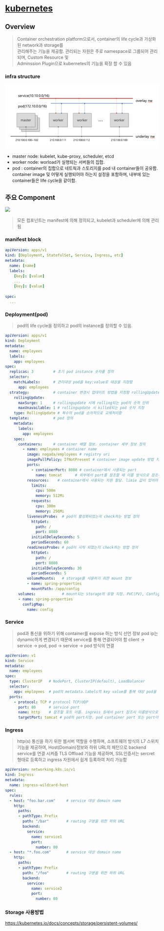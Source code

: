 # [kubernetes](https://kubernetes.io/docs)

## Overview
> Container orchestration platform으로서, container의 life cycle과 가상화된 network과 storage를  
> 관리해주는 기능을 제공함.
> 관리되는 자원은 주로 namespace로 그룹되어 관리 되며, Custom Resource 및   
> Adminssion Plugin으로 kubernetes의 기능을 확장 할 수 있음

### infra structure

![](img/2021-04-20-22-07-42.png)
* master node: kubelet, kube-proxy, scheduler, etcd
* worker node: worload가 실행되는 서버들의 집합.
* pod : container의 집합으로 네트웍과 스토리지를 pod 내 container들이 공유함.  
  container image 및 어떻게 실행되어야 하는지 설정을 포함하며, 내부에 있는 container들은 life cycle을 같이함.

## 주요 Component
[![](https://mermaid.ink/img/eyJjb2RlIjoiZ3JhcGggTFJcbiAgY2xpZW50IC0uIGh0dHAvaHR0cHMgLi0-IGluZ3Jlc3NcbiAgc3ViZ3JhcGggY2x1c3RlclxuICBpbmdyZXNzIC0tIGh0dHAgLS0-IHNlcnZpY2VcbiAgc2VydmljZSAtLT4gYyhwb2QjMSkgJiBkKHBvZCMyKVxuICBkZXBsb3ltZW50LS0tIHxjb250cm9sfGMocG9kIzEpICYgZChwb2QjMilcbiAgQShbY29uZmlnbWFwXSkgLS4gaW5qZWN0IGRhdGEgLi0-ZGVwbG95bWVudFxuICBlbmRcbiIsIm1lcm1haWQiOnt9LCJ1cGRhdGVFZGl0b3IiOmZhbHNlfQ)](https://mermaid-js.github.io/mermaid-live-editor/#/edit/eyJjb2RlIjoiZ3JhcGggTFJcbiAgY2xpZW50IC0uIGh0dHAvaHR0cHMgLi0-IGluZ3Jlc3NcbiAgc3ViZ3JhcGggY2x1c3RlclxuICBpbmdyZXNzIC0tIGh0dHAgLS0-IHNlcnZpY2VcbiAgc2VydmljZSAtLT4gYyhwb2QjMSkgJiBkKHBvZCMyKVxuICBkZXBsb3ltZW50LS0tIHxjb250cm9sfGMocG9kIzEpICYgZChwb2QjMilcbiAgQShbY29uZmlnbWFwXSkgLS4gaW5qZWN0IGRhdGEgLi0-ZGVwbG95bWVudFxuICBlbmRcbiIsIm1lcm1haWQiOnt9LCJ1cGRhdGVFZGl0b3IiOmZhbHNlfQ)

> 모든 컴포넌트는 manifest에 의해 정의되고, kubelet과 scheduler에 의해 관리됨

### manifest block
```yaml
apiVersion: apps/v1
kind: [Deployment, StatefulSet, Service, Ingress, etc]
metadata:
  name: [name]
  labels:
    [key]: [value]
    ...
    [key]: [value]

spec:
  ...
```


###
### Deployment(pod)
> pod의 life cycle을 정의하고 pod의 instance를 정의할 수 있음.

```yaml
apiVersion: apps/v1
kind: Deployment
metadata:
  name: employees
  labels:
    app: employees
spec:
  replicas: 3         # 초기 pod instance 숫자를 정의
  selector:
    matchLabels:      # 관리대상 pod을 key:value로 대상을 지정함
      app: employees
  strategy:           # container 변경시 업데이트 방법을 지정함 rollingUpdate/Recreate
    rollingUpdate:
      maxSurge: 1     # rollingupdate 시에 rolling되는 pod의 숫자 단위
      maxUnavailable: 1 # rollingupdate 시 killed되는 pod 숫자 지정
    type: RollingUpdate # 복수의 pod을 순차적으로 교체처리함
  template:           # pod 정의
    metadata:
      labels:
        app: employees
    spec:
      containers:     # container 배열 정보. container 세부 정보 정의
        - name: employees # container name
          image: nogada/employees # registry uri
          imagePullPolicy: IfNotPresent # container image update 방법 지정
          ports:
            - containerPort: 8080 # container에서 사용되는 port
              name: tomcat      # 외부에서 port를 참조할 때 이름 방식으로 참조하기 위한 선언
          resources:    # container에서 사용되는 자원 할당. limie 값이 있어야 autoscale을 사용할 수 있음
            limits:
              cpu: 500m
              memory: 512Mi
            requests:
              cpu: 300m
              memory: 256Mi
          livenessProbe:  # pod이 활성화되었는지 check하는 방법 정의
            httpGet:
              path: /
              port: 8080
            initialDelaySeconds: 5
            periodSeconds: 60
          readinessProbe: # pod이 시작 되었는지 check하는 방법 정의
            httpGet:
              path: /
              port: 8080
            initialDelaySeconds: 30
            periodSeconds: 5
          volumeMounts:   # storage를 사용하기 위한 mount 정보
          - name: spring-properties
            mountPath: /app/config
      volumes:            # mount되는 storage의 유형 지정. PVC(PV), Configmap, Secret
      - name: spring-properties
        configMap:
          name: config
```


### Service
> pod과 통신을 위하기 위해 container를 expose 하는 방식 선언 정보
> pod ip는 dynamic하게 변경되기 때문에 service를 통해 연결되어야 함
> client -> service -> pod, pod -> service -> pod 방식의 연결

```yaml
apiVersion: v1
kind: Service
metadata:
  name: employees
spec:
  type: ClusterIP   # NodePort, ClusterIP(default), LoadBalancer
  selector:
    app: employees  # pod의 metadata.labels의 key value를 통해 대상 pod을 선택함.
  ports:
    - protocol: TCP # protocol TCP/UDP
      port: 80      # service port
      name: http    # 참조할 포트 이름. ingress 등에서 port 참조시 이름방식으로 사용됨
      targetPort: tomcat # pod의 port지정. pod container port 또는 port이름으로 지정
```

### Ingress
> http(s) 통신을 하기 위한 웹서버 역할을 수행하며, 소프트웨어 방식의 L7 스위치 기능을 제공하여,
> Host(Domain)정보와 하위 URL의 패턴으로 backend service를 연결 시켜줌
> TLS Offload 기능을 제공하며, SSL인증서는 sercret 형태로 등록하고 ingress 자원에서 쉽게 등록하여 처리 가능함

```yaml
apiVersion: networking.k8s.io/v1
kind: Ingress
metadata:
  name: ingress-wildcard-host
spec:
  rules:
  - host: "foo.bar.com"     # service 대상 domain name
    http:
      paths:
      - pathType: Prefix
        path: "/bar"        # routing 구분을 위한 하위 URL
        backend:
          service:
            name: service1
            port:
              number: 80
  - host: "*.foo.com"       # service 대상 domain name
    http:
      paths:
      - pathType: Prefix
        path: "/foo"        # routing 구분을 위한 하위 URL
        backend:
          service:
            name: service2
            port:
              number: 80

```

### Storage 사용방법
https://kubernetes.io/docs/concepts/storage/persistent-volumes/